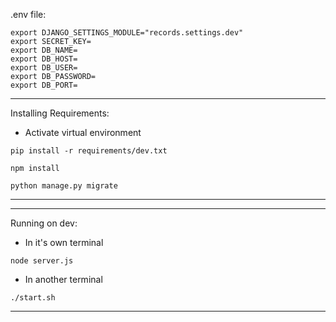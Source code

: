 .env file:

```
export DJANGO_SETTINGS_MODULE="records.settings.dev"
export SECRET_KEY=
export DB_NAME=
export DB_HOST=
export DB_USER=
export DB_PASSWORD=
export DB_PORT=
```

---
Installing Requirements:

- Activate virtual environment

`pip install -r requirements/dev.txt`

`npm install`

`python manage.py migrate`

---

---
Running on dev:

- In it's own terminal

`node server.js`

- In another terminal

`./start.sh`

___

